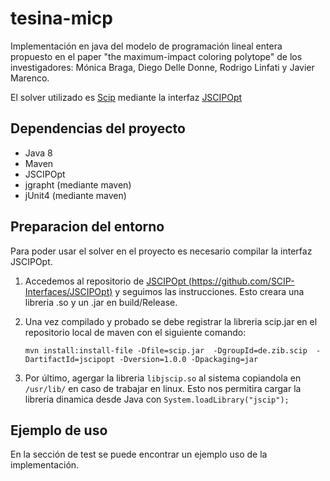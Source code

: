# tesina-micp
Implementación en java del modelo de programación lineal entera propuesto en el paper "the maximum-impact coloring polytope" de los  investigadores: Mónica Braga, Diego Delle Donne, Rodrigo Linfati y Javier Marenco.

El solver utilizado es [Scip](http://scip.zib.de/) mediante la interfaz [JSCIPOpt](https://github.com/SCIP-Interfaces/JSCIPOpt)

## Dependencias del proyecto
  * Java 8
  * Maven
  * JSCIPOpt
  * jgrapht (mediante maven)
  * jUnit4 (mediante maven)


## Preparacion del entorno
Para poder usar el solver en el proyecto es necesario compilar la interfaz JSCIPOpt.

1. Accedemos al repositorio de  [JSCIPOpt (https://github.com/SCIP-Interfaces/JSCIPOpt)](https://github.com/SCIP-Interfaces/JSCIPOpt) y seguimos las instrucciones. Esto creara una libreria .so y un .jar en build/Release.

2. Una vez compilado y probado se debe registrar la libreria scip.jar en el repositorio local de maven con el siguiente comando:
      ```
      mvn install:install-file -Dfile=scip.jar  -DgroupId=de.zib.scip  -DartifactId=jscipopt -Dversion=1.0.0 -Dpackaging=jar
      ```
3. Por último, agergar la libreria `libjscip.so` al sistema copiandola en `/usr/lib/` en caso de trabajar en linux. Esto nos permitira cargar la libreria dinamica desde Java con `System.loadLibrary("jscip");`

## Ejemplo de uso
En la sección de test se puede encontrar un ejemplo uso de la implementación.